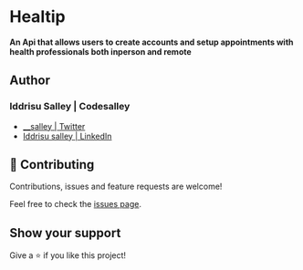 # Healtip 
****An Api that allows users to create accounts and setup appointments with health professionals both inperson and remote****



## **Author**

### Iddrisu Salley | Codesalley

- [\_\_salley | Twitter](https://twitter.com/__salley)
- [Iddrisu salley | LinkedIn](https://www.linkedin.com/in/dev-salley/)

## 🤝 Contributing

Contributions, issues and feature requests are welcome!

Feel free to check the [issues page](https://github.com/juxsalley/healtip-api/issues).

## Show your support

Give a ⭐️ if you like this project!
